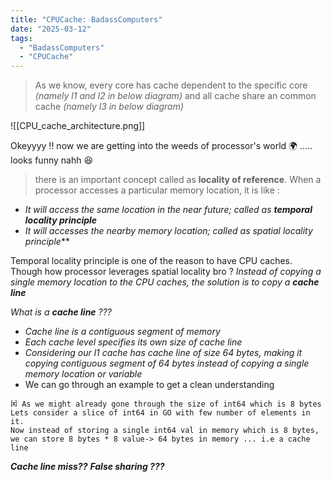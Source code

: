 ```yaml
---
title: "CPUCache: BadassComputers"
date: "2025-03-12"
tags:
  - "BadassComputers"
  - "CPUCache"
---
```


> As we know, every core has cache dependent to the specific core *(namely l1 and l2 in below diagram)* and all cache share an common cache *(namely l3 in below diagram)*

![[CPU_cache_architecture.png]]

Okeyyyy !! now we are getting into the weeds of processor's world 🌍 ..... looks funny nahh 😆

>there is an important concept called as **locality of reference**. When a processor accesses a particular memory location, it is like :
- *It will access the same location in the near future; called as **temporal locality principle***
- *It will accesses the nearby memory location; called as spatial locality principle*** 

Temporal locality principle is one of the reason to have CPU caches. Though how processor leverages spatial locality bro ? *Instead of copying a single memory location to the CPU caches, the solution is to copy a **cache line***

*What is a **cache line** ???* 
- *Cache line is a contiguous segment of memory*
- *Each cache level specifies its own size of cache line*
- *Considering our l1 cache has cache line of size 64 bytes, making it copying contiguous segment of 64 bytes instead of copying a single memory location or variable*
- We can go through an example to get a clean understanding

```
𐁘 As we might already gone through the size of int64 which is 8 bytes
Lets consider a slice of int64 in GO with few number of elements in it.
Now instead of storing a single int64 val in memory which is 8 bytes, we can store 8 bytes * 8 value-> 64 bytes in memory ... i.e a cache line
```


***Cache line miss??***
***False sharing ???***

